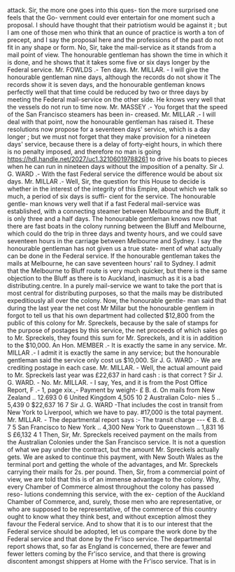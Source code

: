 attack. Sir, the more one goes into this ques- tion the more surprised one feels that the Go- vernment could ever entertain for one moment such a proposal. I should have thought that their patriotism would be against it ; but I am one of those men who think that an ounce of practice is worth a ton of precept, and I say the proposal here and the professions of the past do not fit in any shape or form. No, Sir, take the mail-service as it stands from a mail point of view. The honourable gentleman has shown the time in which it is done, and he shows that it takes some five or six days longer by the Federal service. Mr. FOWLDS .- Ten days. Mr. MILLAR. - I will give the honourable gentleman nine days, although the records do not show it The records show it is seven days, and the honourable gentleman knows perfectly well that that time could be reduced by two or three days by meeting the Federal mail-service on the other side. He knows very well that the vessels do not run to time now. Mr. MASSEY .- You forget that the speed of the San Francisco steamers has been in- creased. Mr. MILLAR .- I will deal with that point, now the honourable gentleman has raised it. These resolutions now propose for a seventeen days' service, which is a day longer ; but we must not forget that they make provision for a nineteen days' service, because there is a delay of forty-eight hours, in which there is no penalty imposed, and therefore no man is going https://hdl.handle.net/2027/uc1.32106019788261 to drive his boats to pieces when he can run in nineteen days without the imposition of a penalty. Sir J. G. WARD .- With the fast Federal service the difference would be about six days. Mr. MILLAR .- Well, Sir, the question for this House to decide is whether in the interest of the integrity of this Empire, about which we talk so much, a period of six days is suffi- cient for the service. The honourable gentle- man knows very well that if a fast Federal mail-service was established, with a connecting steamer between Melbourne and the Bluff, it is only three and a half days. The honourable gentleman knows now that there are fast boats in the colony running between the Bluff and Melbourne, which could do the trip in three days and twenty hours, and we could save seventeen hours in the carriage between Melbourne and Sydney. I say the honourable gentleman has not given us a true state- ment of what actually can be done in the Federal service. If the honourable gentleman takes the mails at Melbourne, he can save seventeen hours' rail to Sydney. I admit that the Melbourne to Bluff route is very much quicker, but there is the same objection to the Bluff as there is to Auckland, inasmuch as it is a bad distributing.centre. In a purely mail-service we want to take the port that is most central for distributing purposes, so that the mails may be distributed expeditiously all over the colony. Now, the honourable gentle- man said that during the last year the net cost Mr Millar but the honourable gentlem in forgot to tell us that his own department had collected $12,800 from the public of this colony for Mr. Spreckels, because by the sale of stamps for the purpose of postages by this service, the net proceeds of which sales go to Mr. Spreckels, they found this sum for Mr. Spreckels, and it is in addition to the $10,000. An Hon. MEMBER .- It is exactly the same in any service. Mr. MILLAR .- I admit it is exactly the same in any service; but the honourable gentleman said the service only cost us $10,000. Sir J. G. WARD .- We are crediting postage in each case. Mr. MILLAR. - Well, the actual amount paid to Mr. Spreckels last year was £22,637 in hard cash : is that correct ? Sir J. G. WARD. - No. Mr. MILLAR. - I say, Yes, and it is from the Post Office Report, F .- 1, page xix.,- Payment by weight- £ B. d. On mails from New Zealand .. 12.693 0 6 United Kingdom 4,505 10 2 Australian Colo- nies 5 .. 5,439 0 $22,637 16 7 Sir J. G. WARD -That includes the cost in transit from New York to Liverpool, which we have to pay. #17,000 is the total payment. Mr. MILLAR. - The departmental report says :- The transit charge --- € B. d. 7 5 San Francisco to New York .. 4,300 New York to Queenstown .. 1,831 16 S £6,132 4 1 Then, Sir, Mr. Spreckels received payment on the mails from the Australian Colonies under the San Francisco service. It is not a question of what we pay under the contract, but the amount Mr. Spreckels actually gets. We are asked to continue this payment, with New South Wales as the terminal port and getting the whole of the advantages, and Mr. Spreckels carrying their mails for 2s. per pound. Then, Sir, from a commercial point of view, we are told that this is of an immense advantage to the colony. Why, every Chamber of Commerce almost throughout the colony has passed reso- lutions condemning this service, with the ex- ception of the Auckland Chamber of Commerce, and, surely, those men who are representative, or who are supposed to be representative, of the commerce of this country ought to know what they think best, and without exception almost they favour the Federal service. And to show that it is to our interest that the Federal service should be adopted, let us compare the work done by the Federal service and that done by the Fr'isco service. The departmental report shows that, so far as England is concerned, there are fewer and fewer letters coming by the Fr'isco service, and that there is growing discontent amongst shippers at Home with the Fr'isco service. That is in 